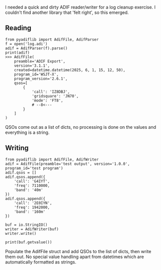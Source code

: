 I needed a quick and dirty ADIF reader/writer for a log cleanup exercise. I couldn't find another library that 'felt right', so this emerged.

## Reading
```
from pyadiflib import AdifFile, AdifParser
f = open('log.adi')
adif = AdifParser(f).parse()
print(adif)
>>> AdifFile(
    preamble='ADIF Export',
    version='3.1.1', 
    created=datetime.datetime(2025, 6, 1, 15, 12, 50), 
    program_id='WSJT-X', 
    program_version='2.6.1', 
    qsos=[
        {
            'call': 'IZ8DBJ',
            'gridsquare': 'JN70',
            'mode': 'FT8',
            # --8<---
        }
    ]
)
```

QSOs come out as a list of dicts, no processing is done on the values and everything is a string.

## Writing
```
from pyadiflib import AdifFile, AdifWriter
adif = AdifFile(preamble='test output', version='1.0.0', program_id='test program')
adif.qsos = []
adif.qsos.append({
    'call': 'G4IYT',
    'freq': 7110000,
    'band': '40m'
})
adif.qsos.append({
    'call': '2E0IYN',
    'freq': 1942000,
    'band': '160m'
})

buf = io.StringIO()
writer = AdifWriter(buf)
writer.write()

print(buf.getvalue())
```

Populate the AdifFile struct and add QSOs to the list of dicts, then write them out. No special value handling apart from datetimes which are automatically formatted as strings.
